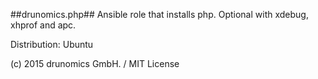 ##drunomics.php##
Ansible role that installs php. Optional with xdebug, xhprof and apc.


Distribution: Ubuntu

(c) 2015 drunomics GmbH. /  MIT License